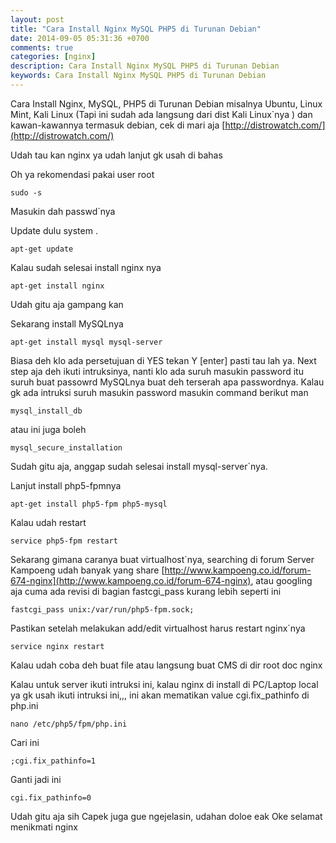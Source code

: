 ```yaml
---
layout: post
title: "Cara Install Nginx MySQL PHP5 di Turunan Debian"
date: 2014-09-05 05:31:36 +0700
comments: true
categories: [nginx]
description: Cara Install Nginx MySQL PHP5 di Turunan Debian
keywords: Cara Install Nginx MySQL PHP5 di Turunan Debian
---
```

Cara Install Nginx, MySQL, PHP5 di Turunan Debian misalnya Ubuntu, Linux Mint, Kali Linux (Tapi ini sudah ada langsung dari dist Kali Linux`nya ) dan kawan-kawannya termasuk debian, cek di mari aja  [http://distrowatch.com/](http://distrowatch.com/)
<!-- more -->
Udah tau kan nginx ya udah lanjut gk usah di bahas

Oh ya rekomendasi pakai user root

```
sudo -s
```
Masukin dah passwd`nya

Update dulu system .
```
apt-get update
```
Kalau sudah selesai install nginx nya
```
apt-get install nginx
```
Udah gitu aja gampang kan

Sekarang install MySQLnya
```
apt-get install mysql mysql-server
```
Biasa deh klo ada persetujuan di YES tekan Y [enter]  pasti tau lah ya.
Next step aja deh ikuti intruksinya, nanti klo ada suruh masukin password itu suruh buat passowrd MySQLnya buat deh terserah apa passwordnya.
Kalau gk ada intruksi suruh masukin password masukin command berikut man
```
mysql_install_db
```
atau ini juga boleh
```
mysql_secure_installation
```
Sudah gitu aja, anggap sudah selesai install mysql-server`nya.

Lanjut install php5-fpmnya
```
apt-get install php5-fpm php5-mysql
```
Kalau udah restart
```
service php5-fpm restart
```
Sekarang gimana caranya buat virtualhost`nya,  searching di forum Server Kampoeng udah banyak yang share [http://www.kampoeng.co.id/forum-674-nginx](http://www.kampoeng.co.id/forum-674-nginx), atau googling aja cuma ada revisi di bagian fastcgi_pass kurang lebih seperti ini
```
fastcgi_pass unix:/var/run/php5-fpm.sock;
```
Pastikan setelah melakukan add/edit virtualhost harus restart nginx`nya
```
service nginx restart
```
Kalau udah coba deh buat file atau langsung buat CMS di dir root doc nginx 

Kalau  untuk server ikuti intruksi ini, kalau nginx  di install di PC/Laptop local ya gk usah ikuti intruksi ini,,, ini akan mematikan value cgi.fix_pathinfo di php.ini
```
nano /etc/php5/fpm/php.ini
```
Cari ini
```
;cgi.fix_pathinfo=1
```
Ganti jadi ini
```
cgi.fix_pathinfo=0
```
Udah gitu aja sih 
Capek juga gue ngejelasin, udahan doloe eak 
Oke selamat menikmati nginx
